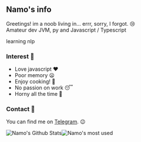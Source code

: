 ## Namo's info
Greetings! im a noob living in... errr, sorry, I forgot. 😢    
Amateur dev JVM, py and Javascript / Typescript

learning nlp

### Interest 🐾
- Love javascript ❤️
- Poor memory 😦
- Enjoy cooking! 🍥
- No passion on work 😴
- Horny all the time 🥰

### Contact 📄
You can find me on [Telegram][tg]. 😉

<img align="center" alt="Namo's Github Stats" src="https://github-readme-stats.vercel.app/api?username=namolite&hide=prs,issues,contribs&count_private=true&show_icons=true&show_owner=true" /><img align="center" alt="Namo's most used " src="https://github-readme-stats.vercel.app/api/top-langs/?username=namolite&layout=compact" />

[tg]:https://t.me/unlimited_echo_bot
